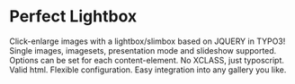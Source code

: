 # Perfect Lightbox

Click-enlarge images with a lightbox/slimbox based on JQUERY in TYPO3! Single images, imagesets, presentation mode and slideshow supported. Options can be set for each content-element. No XCLASS, just typoscript. Valid html. Flexible configuration. Easy integration into any gallery you like.
